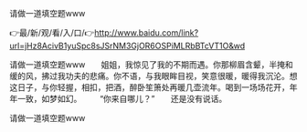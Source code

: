 请做一道填空题www

👉最/新/观/看/入/口/👉http://www.baidu.com/link?url=jHz8AcivB1yuSpc8sJSrNM3GjOR6OSPiMLRbBTcVT1O&wd

请做一道填空题www　　姐姐，我惊见了我的不期而遇。你那柳眉含颦，半掩和缓的风，拂过我功夫的悲痛。你不语，与我眼眸目视，笑意很暖，暖得我沉沦。想这日子，与你轻握，相扣，把酒，醉卧笙箫处再暖几壶流年。喝到一场场花开，年年一致，如梦如幻。
　　“你来自哪儿？”　　还是没有说话。


请做一道填空题www
